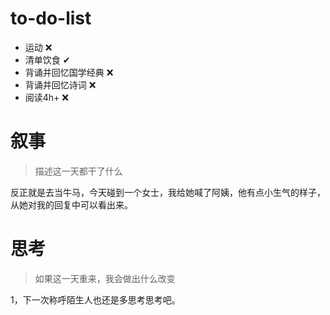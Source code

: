 

# to-do-list

- 运动 ❌ 
- 清单饮食 ✔
- 背诵并回忆国学经典 ❌ 
- 背诵并回忆诗词 ❌
- 阅读4h+ ❌  



# 叙事

> 描述这一天都干了什么

反正就是去当牛马，今天碰到一个女士，我给她喊了阿姨，他有点小生气的样子，从她对我的回复中可以看出来。

# 思考

> 如果这一天重来，我会做出什么改变

1，下一次称呼陌生人也还是多思考思考吧。

